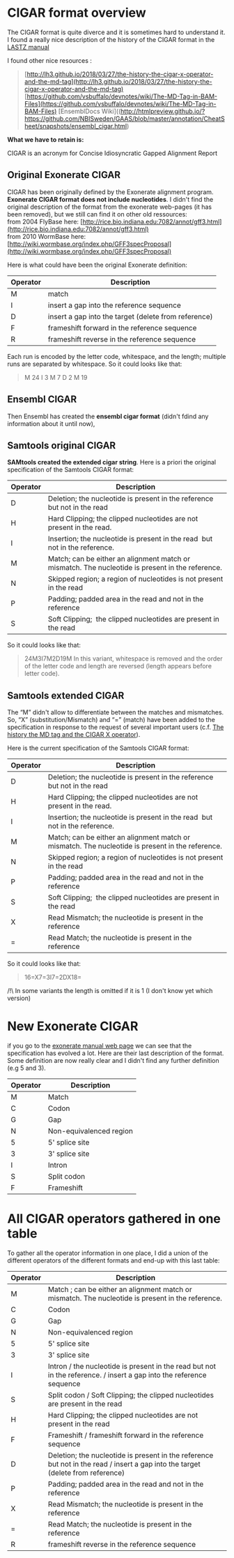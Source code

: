 # CIGAR format overview

The CIGAR format is quite diverce and it is sometimes hard to understand it.
I found a really nice description of the history of the CIGAR format in the [LASTZ manual](http://www.bx.psu.edu/~rsharris/lastz/newer/README.lastz-1.02.40.html#ex_cigar)

I found other nice resources :
>[http://lh3.github.io/2018/03/27/the-history-the-cigar-x-operator-and-the-md-tag](http://lh3.github.io/2018/03/27/the-history-the-cigar-x-operator-and-the-md-tag)
>[https://github.com/vsbuffalo/devnotes/wiki/The-MD-Tag-in-BAM-Files](https://github.com/vsbuffalo/devnotes/wiki/The-MD-Tag-in-BAM-Files)
>[EnsemblDocs Wiki]((http://htmlpreview.github.io/?https://github.com/NBISweden/GAAS/blob/master/annotation/CheatSheet/snapshots/ensembl_cigar.html)

**What we have to retain is:**

CIGAR is an acronym for Concise Idiosyncratic Gapped Alignment Report

## Original Exonerate CIGAR

CIGAR has been originally defined by the Exonerate alignment program.
 **Exonerate CIGAR format does not include nucleotides**. I didn't find the original description of the format from the exonerate web-pages (it has been removed), but we still can find it on other old ressources: </br>
from 2004 FlyBase here: [http://rice.bio.indiana.edu:7082/annot/gff3.html](http://rice.bio.indiana.edu:7082/annot/gff3.html) </br>
from 2010 WormBase here: [http://wiki.wormbase.org/index.php/GFF3specProposal](http://wiki.wormbase.org/index.php/GFF3specProposal) </br>

Here is what could have been the original Exonerate definition:

Operator | Description
-- | --
M    |    match
I     |   insert a gap into the reference sequence
D    |   insert a gap into the target (delete from reference)
F     |   frameshift forward in the reference sequence
R     |   frameshift reverse in the reference sequence

Each run is encoded by the letter code, whitespace, and the length; multiple runs are separated by whitespace. 
So it could looks like that:
>M 24 I 3 M 7 D 2 M 19

## Ensembl CIGAR
Then Ensembl has created the **ensembl cigar format** (didn't fdind any information about it until now),

## Samtools original CIGAR
**SAMtools created the extended cigar string**.
Here is a priori the original specification of the Samtools CIGAR format:

Operator | Description
-- | --
D | Deletion; the nucleotide is present in the reference but not in the read
H | Hard Clipping; the clipped nucleotides are not present in the read.
I | Insertion; the nucleotide is present in the read  but not in the reference.
M | Match; can be either an alignment match or mismatch. The nucleotide is present in the reference.
N | Skipped region; a region of nucleotides is not present in the read
P | Padding; padded area in the read and not in the reference
S | Soft Clipping;  the clipped nucleotides are present in the read

So it could looks like that:
>24M3I7M2D19M
In this variant, whitespace is removed and the order of the letter code and length are reversed (length appears before letter code).

## Samtools extended CIGAR

The “M” didn't allow to differentiate between the matches and mismatches. So, “X” (substitution/Mismatch) and “=”  (match) have been added to the specification in response to the request of several important users (c.f. [The history the MD tag and the CIGAR X operator](http://lh3.github.io/2018/03/27/the-history-the-cigar-x-operator-and-the-md-tag)). 

Here is the current specification of the Samtools CIGAR format:

Operator | Description
-- | --
D | Deletion; the nucleotide is present in the reference but not in the read
H | Hard Clipping; the clipped nucleotides are not present in the read.
I | Insertion; the nucleotide is present in the read  but not in the reference.
M | Match; can be either an alignment match or mismatch. The nucleotide is present in the reference.
N | Skipped region; a region of nucleotides is not present in the read
P | Padding; padded area in the read and not in the reference
S | Soft Clipping;  the clipped nucleotides are present in the read
X | Read Mismatch; the nucleotide is present in the reference
= | Read Match; the nucleotide is present in the reference

So it could looks like that:
>16=X7=3I7=2DX18=

/!\ In some variants the length is omitted if it is 1 (I don't know yet which version)

# New Exonerate CIGAR

if you go to the [exonerate manual web page](https://www.ebi.ac.uk/about/vertebrate-genomics/software/exonerate-manual) we can see that the specification has evolved a lot.
Here are their last description of the format. Some definition are now really clear and I didn't find any further definition (e.g 5 and 3).

Operator | Description
-- | --
M | Match
C | Codon
G | Gap
N | Non-equivalenced region
5 | 5' splice site
3 | 3' splice site
I | Intron
S | Split codon
F | Frameshift 

# All CIGAR operators gathered in one table

To gather all the operator information in one place,  I did a union of the different operators of the different formats and end-up with this last table:

Operator | Description
-- | --
M | Match ; can be either an alignment match or mismatch. The nucleotide is present in the reference.
C | Codon
G | Gap
N | Non-equivalenced region
5 | 5' splice site
3 | 3' splice site
I | Intron / the nucleotide is present in the read  but not in the reference. / insert a gap into the reference sequence
S | Split codon / Soft Clipping;  the clipped nucleotides are present in the read
H | Hard Clipping; the clipped nucleotides are not present in the read
F | Frameshift / frameshift forward in the reference sequence
D | Deletion; the nucleotide is present in the reference but not in the read / insert a gap into the target (delete from reference)
P | Padding; padded area in the read and not in the reference
X | Read Mismatch; the nucleotide is present in the reference
= | Read Match; the nucleotide is present in the reference
R     |   frameshift reverse in the reference sequence
